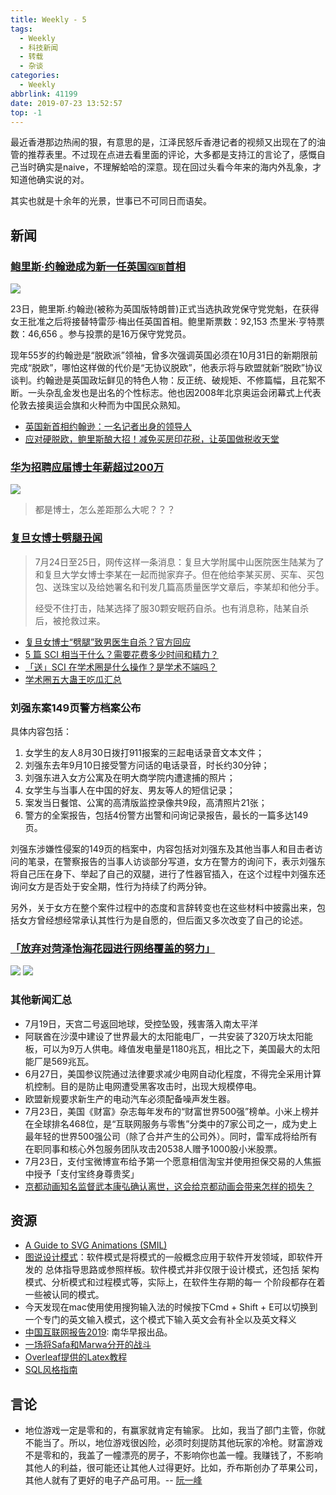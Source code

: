 ```yaml
---
title: Weekly - 5
tags:
  - Weekly
  - 科技新闻
  - 转载
  - 杂谈
categories:
  - Weekly
abbrlink: 41199
date: 2019-07-23 13:52:57
top: -1
---
```


最近香港那边热闹的狠，有意思的是，江泽民怒斥香港记者的视频又出现在了的油管的推荐表里。不过现在点进去看里面的评论，大多都是支持江的言论了，感慨自己当时确实是naive，不理解蛤哈的深意。现在回过头看今年来的海内外乱象，才知道他确实说的对。

其实也就是十余年的光景，世事已不可同日而语矣。

## 新闻

### [鲍里斯·约翰逊成为新一任英国🇬🇧首相](http://www.xinhuanet.com/world/2019-07/23/c_1124789557.htm)

![](https://imgs.codewoody.com/uploads/big/e13d52707f66863d9863cb22b18eacf5.jpg)

23日，鲍里斯.约翰逊(被称为英国版特朗普)正式当选执政党保守党党魁，在获得女王批准之后将接替特雷莎·梅出任英国首相。鲍里斯票数：92,153 杰里米·亨特票数：46,656 。参与投票的是16万保守党党员。

现年55岁的约翰逊是“脱欧派”领袖，曾多次强调英国必须在10月31日的新期限前完成“脱欧”，哪怕这样做的代价是“无协议脱欧”，他表示将与欧盟就新“脱欧”协议谈判。约翰逊是英国政坛鲜见的特色人物：反正统、破规矩、不修篇幅，且花絮不断。一头杂乱金发也是出名的个性标志。他也因2008年北京奥运会闭幕式上代表伦敦去接奥运会旗和火种而为中国民众熟知。

- [英国新首相约翰逊：一名记者出身的领导人](https://www.bbc.com/zhongwen/simp/uk-49086056)
- [应对硬脱欧，鲍里斯酿大招！减免买房印花税，让英国做税收天堂](https://zhuanlan.zhihu.com/p/71608056)

### [华为招聘应届博士年薪超过200万](https://www.zhihu.com/question/336418328/answer/759298963)

![](https://imgs.codewoody.com/uploads/big/f367b414a40dd1ff08320bf773b4acd3.jpg)

> 都是博士，怎么差距那么大呢？？？

### [复旦女博士劈腿丑闻](https://www.zhihu.com/question/336719951)

> 7月24日至25日，网传这样一条消息：复旦大学附属中山医院医生陆某为了和复旦大学女博士李某在一起而抛家弃子。但在他给李某买房、买车、买包包、送珠宝以及给她署名和刊发几篇高质量医学文章后，李某却和他分手。
>
> 经受不住打击，陆某选择了服30颗安眠药自杀。也有消息称，陆某自杀后，被抢救过来。

- [复旦女博士“劈腿”致男医生自杀？官方回应](https://news.ifeng.com/c/7obH6tZYJYu)
- [5 篇 SCI 相当于什么？需要花费多少时间和精力？](https://www.zhihu.com/question/336815292)
- [「送」SCI 在学术圈是什么操作？是学术不端吗？](https://www.zhihu.com/question/336818804)
- [学术圈五大蛊王吃瓜汇总](https://www.zhihu.com/question/336719951/answer/761750649)

### 刘强东案149页警方档案公布

具体内容包括：

1. 女学生的友人8月30日拨打911报案的三起电话录音文本文件；
2. 刘强东去年9月10日接受警方问话的电话录音，时长约30分钟；
3. 刘强东进入女方公寓及在明大商学院内遭逮捕的照片；
4. 女学生与当事人在中国的好友、男友等人的短信记录；
5. 案发当日餐馆、公寓的高清版监控录像共9段，高清照片21张；
6. 警方的全案报告，包括4份警方出警和问询记录报告，最长的一篇多达149页。

刘强东涉嫌性侵案的149页的档案中，内容包括对刘强东及其他当事人和目击者访问的笔录，在警察报告的当事人访谈部分写道，女方在警方的询问下，表示刘强东将自己压在身下、举起了自己的双腿，进行了性器官插入，在这个过程中刘强东还询问女方是否处于安全期，性行为持续了约两分钟。

另外，关于女方在整个案件过程中的态度和言辞转变也在这些材料中披露出来，包括女方曾经想经常承认其性行为是自愿的，但后面又多次改变了自己的论述。

### [「放弃对菏泽怡海花园进行网络覆盖的努力」](https://www.zhihu.com/question/336809415)

![](https://imgs.codewoody.com/uploads/big/30d611818d950dc5b77c72d5e6d647a0.jpg)
![](https://imgs.codewoody.com/uploads/big/06e45bce25078ab94b432465abd96acd.jpg)

### 其他新闻汇总

- 7月19日，天宫二号返回地球，受控坠毁，残害落入南太平洋
- 阿联酋在沙漠中建设了世界最大的太阳能电厂，一共安装了320万块太阳能板，可以为9万人供电。峰值发电量是1180兆瓦，相比之下，美国最大的太阳能厂是569兆瓦。
- 6月27日，美国参议院通过法律要求减少电网自动化程度，不得完全采用计算机控制。目的是防止电网遭受黑客攻击时，出现大规模停电。
- 欧盟新规要求新生产的电动汽车必须配备噪声发生器。
- 7月23日，美国《财富》杂志每年发布的“财富世界500强”榜单。小米上榜并在全球排名468位，是“互联网服务与零售”分类中的7家公司之一，成为史上最年轻的世界500强公司（除了合并产生的公司外）。同时，雷军成将给所有在职同事和核心外包服务团队攻击20538人赠予1000股小米股票。
- 7月23日，支付宝微博宣布给予第一个愿意相信淘宝并使用担保交易的人焦振中授予「支付宝终身尊贵奖」
- [京都动画知名监督武本康弘确认离世，这会给京都动画会带来怎样的损失？](https://www.zhihu.com/question/337092839)

## 资源

- [A Guide to SVG Animations (SMIL)](https://css-tricks.com/guide-svg-animations-smil/)
- [图说设计模式](https://design-patterns.readthedocs.io/zh_CN/latest/)：软件模式是将模式的一般概念应用于软件开发领域，即软件开发的 总体指导思路或参照样板。软件模式并非仅限于设计模式，还包括 架构模式、分析模式和过程模式等，实际上，在软件生存期的每一 个阶段都存在着一些被认同的模式。
- 今天发现在mac使用使用搜狗输入法的时候按下Cmd + Shift + E可以切换到一个专门的英文输入模式，这个模式下输入英文会有补全以及英文释义
- [中国互联网报告2019](https://www.scmp.com/china-internet-report): 南华早报出品。
- [一场将Safa和Marwa分开的战斗](https://www.bbc.co.uk/news/extra/PLNMqvmycN/conjoined-twins)
- [Overleaf提供的Latex教程](https://www.overleaf.com/learn/latex/Learn_LaTeX_in_30_minutes)
- [SQL风格指南](https://github.com/mattm/sql-style-guide#guidelines)

## 言论

- 地位游戏一定是零和的，有赢家就肯定有输家。 比如，我当了部门主管，你就不能当了。所以，地位游戏很凶险，必须时刻提防其他玩家的冷枪。财富游戏不是零和的，我盖了一幢漂亮的房子，不影响你也盖一幢。我赚钱了，不影响其他人的利益，很可能还让其他人过得更好。比如，乔布斯创办了苹果公司，其他人就有了更好的电子产品可用。-- [阮一峰](http://www.ruanyifeng.com/blog/2019/07/weekly-issue-66.html)

